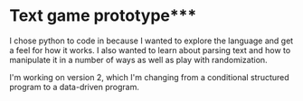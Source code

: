 # Text game prototype***

I chose python to code in because I wanted to explore the language and get a feel for how it works. I also wanted to learn about parsing text and how to manipulate it in a number of ways as well as play with randomization.

I'm working on version 2, which I'm changing from a conditional structured program to a data-driven program.
